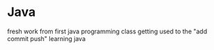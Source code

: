 # Java
fresh work from first java programming class
getting used to the "add commit push"
learning java
